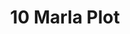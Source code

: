 ---
layout: post
categories: [sale, plot]
title: "10 Marla Plot"
price: "1.2 Lac"
permarla: "yes"
address: "Al Fahad Town"
type: "PLOT FOR SALE"
area: "10 Marla"
---